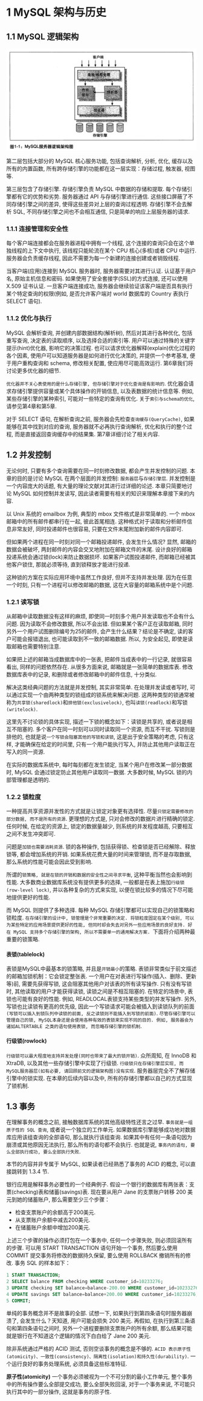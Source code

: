 # 1 MySQL 架构与历史

## 1.1 MySQL 逻辑架构

![MySQL服务器逻辑架构图](https://raw.githubusercontent.com/21moons/memo/master/res/img/mysql/Figure_1.1_MySQL服务器逻辑架构图.jpg)

第二层包括大部分的 MySQL 核心服务功能, 包括查询解析, 分析, 优化, 缓存以及所有的内置函数, 所有跨存储引擎的功能都在这一层实现：存储过程, 触发器, 视图等.

第三层包含了存储引擎. 存储引擎负责 MySQL 中数据的存储和提取. 每个存储引擎都有它的优势和劣势. 服务器通过 API 与存储引擎进行通信. 这些接口屏蔽了不同存储引擎之间的差异, 使得这些差异对上层的查询过程透明. 存储引擎不会去解析 SQL,  不同存储引擎之间也不会相互通信, 只是简单的响应上层服务器的请求.

### 1.1.1 连接管理和安全性

每个客户端连接都会在服务器进程中拥有一个线程, 这个连接的查询只会在这个单独线程的上下文中执行, 该线程只能轮流在某个 CPU 核心(多核)或者 CPU 中运行. 服务器会负责缓存线程, 因此不需要为每一个新建的连接创建或者销毁线程.

当客户端(应用)连接到 MySQL 服务器时, 服务器需要对其进行认证. 认证基于用户名, 原始主机信息和密码. 如果使用了安全套接字(SSL)的方式连接, 还可以使用 X.509 证书认证. 一旦客户端连接成功, 服务器会继续验证该客户端是否具有执行某个特定查询的权限(例如, 是否允许客户端对 world 数据库的 Country 表执行 SELECT 语句).

### 1.1.2 优化与执行

MySQL 会解析查询, 并创建内部数据结构(解析树), 然后对其进行各种优化, 包括重写查询, 决定表的读取顺序, 以及选择合适的索引等. 用户可以通过特殊的关键字提示(hint)优化器, 影响它的决策过程. 也可以请求优化器解释(explain)优化过程的各个因素, 使用户可以知道服务器是如何进行优化决策的, 并提供一个参考基准, 便于用户重构查询和 schema, 修改相关配置, 使应用尽可能高效运行. 第6章我们将讨论更多优化器的细节.

`优化器并不关心表使用的是什么存储引擎, 但存储引擎对于优化查询是有影响的`. 优化器会请求存储引擎提供容量或某个具体操作的开销信息, 以及表数据的统计信息等. 例如, 某些存储引擎的某种索引, 可能对一些特定的查询有优化. 关于`索引与schema的优化`, 请参见第4章和第5章.

对于 SELECT 语句, 在解析查询之前, 服务器会先检查`查询缓存(QueryCache)`, 如果能够在其中找到对应的查询, 服务器就不必再执行查询解析, 优化和执行的整个过程, 而是直接返回查询缓存中的结果集. 第7章详细讨论了相关内容.

## 1.2 并发控制

无论何时, 只要有多个查询需要在同一时刻修改数据, 都会产生并发控制的问题. 本章的目的是讨论 MySQL 在两个层面的并发控制: `服务器层`与`存储引擎层`. 并发控制是一个内容庞大的话题, 有大量的理论文献对其进行过详细的论述. 本章只简要地讨论 MySQL 如何控制并发读写, 因此读者需要有相关的知识来理解本章接下来的内容.

以 Unix 系统的 emailbox 为例, 典型的 mbox 文件格式是非常简单的. 一个 mbox 邮箱中的所有邮件都串行在一起, 彼此首尾相连. 这种格式对于读取和分析邮件信息非常友好, 同时投递邮件也很容易, 只要在文件末尾附加新的邮件内容即可.

但如果两个进程在同一时刻对同一个邮箱投递邮件, 会发生什么情况? 显然, 邮箱的数据会被破坏, 两封邮件的内容会交叉地附加在邮箱文件的末尾. 设计良好的邮箱投递系统会通过锁(lock)来防止数据损坏. 如果客户试图投递邮件, 而邮箱已经被其他客户锁住, 那就必须等待, 直到锁释放才能进行投递.

这种锁的方案在实际应用环境中虽然工作良好, 但并不支持并发处理. 因为在任意一个时刻, 只有一个进程可以修改邮箱的数据, 这在大容量的邮箱系统中是个问题.

### 1.2.1 读写锁

从邮箱中读取数据没有这样的麻烦, 即使同一时刻多个用户并发读取也不会有什么问题. 因为读取不会修改数据, 所以不会出错. 但如果某个客户正在读取邮箱, 同时另外一个用户试图删除编号为25的邮件, 会产生什么结果？结论是不确定, 读的客户可能会报错退出, 也可能读取到不一致的邮箱数据. 所以, 为安全起见, 即使是读取邮箱也需要特别注意.

如果把上述的邮箱当成数据库中的一张表, 把邮件当成表中的一行记录, 就很容易看出, 同样的问题依然存在. 从很多方面来说, 邮箱就是一张简单的数据库表. 修改数据库表中的记录, 和删除或者修改邮箱中的邮件信息, 十分类似. 

解决这类经典问题的方法就是并发控制, 其实非常简单. 在处理并发读或者写时, 可以通过实现一个由两种类型的锁组成的锁系统来解决问题. 这两种类型的锁通常被称为`共享锁(sharedlock)`和`排他锁(exclusivelock)`, 也叫`读锁(readlock)`和写锁`(writelock)`.

这里先不讨论锁的具体实现, 描述一下锁的概念如下：读锁是共享的, 或者说是相互不阻塞的. 多个客户在同一时刻可以同时读取同一个资源, 而互不干扰. 写锁则是排他的, 也就是说`一个写锁会阻塞其他的写锁和读锁`, 这是出于安全策略的考虑, 只有这样, 才能确保在给定的时间里, 只有一个用户能执行写入, 并防止其他用户读取正在写入的同一资源.

在实际的数据库系统中, 每时每刻都在发生锁定, 当某个用户在修改某一部分数据时, MySQL 会通过锁定防止其他用户读取同一数据. 大多数时候, MySQL 锁的内部管理都是透明的. 

### 1.2.2 锁粒度

一种提高共享资源并发性的方式就是让锁定对象更有选择性. 尽量`只锁定需要修改的部分数据, 而不是所有的资源`. 更理想的方式是, 只对会修改的数据片进行精确的锁定. 任何时候, 在给定的资源上, 锁定的数据量越少, 则系统的并发程度越高, 只要相互之间不发生冲突即可.

问题是`加锁也需要消耗资源`. 锁的各种操作, 包括获得锁、检查锁是否已经解除、释放锁等, 都会增加系统的开销. 如果系统花费大量的时间来管理锁, 而不是存取数据, 那么系统的性能可能会因此受到影响.

所谓的`锁策略, 就是在锁的开销和数据的安全性之间寻求平衡`, 这种平衡当然也会影响到性能. 大多数商业数据库系统没有提供更多的选择, 一般都是在表上施加`行级锁(row-level lock)`, 并以各种复杂的方式来实现, 以便在锁比较多的情况下尽可能地提供更好的性能.

而 MySQL 则提供了多种选择. 每种 MySQL 存储引擎都可以实现自己的锁策略和锁粒度. `在存储引擎的设计中, 锁管理是个非常重要的决定. 将锁粒度固定在某个级别, 可以为某些特定的应用场景提供更好的性能, 但同时却会失去对另外一些应用场景的良好支持. 好在 MySQL 支持多个存储引擎的架构, 所以不需要单一的通用解决方案. `下面将介绍两种最重要的锁策略.

#### 表锁(tablelock)

表锁是MySQL中最基本的锁策略, 并且是`开销最小`的策略. 表锁非常类似于前文描述的邮箱加锁机制：它会锁定整张表. 一个用户在对表进行写操作(插入、删除、更新等)前, 需要先获得写锁, 这会阻塞其他用户对该表的所有读写操作. 只有没有写锁时, 其他读取的用户才能获得读锁, 读锁之间是不相互阻塞的. 在特定的场景中, 表锁也可能有良好的性能. 例如, READLOCAL表锁支持某些类型的并发写操作. 另外, 写锁也比读锁有更高的优先级, 因此一个写锁请求可能会被插入到读锁队列的前面`(写锁可以插入到锁队列中读锁的前面, 反之读锁则不能插入到写锁的前面)`. `尽管存储引擎可以管理自己的锁, MySQL本身还是会使用各种有效的表锁来实现不同的目的. 例如, 服务器会为诸如ALTERTABLE 之类的语句使用表锁, 而忽略存储引擎的锁机制`.

#### 行级锁(rowlock)

`行级锁可以最大程度地支持并发处理(同时也带来了最大的锁开销)`. 众所周知, 在 InnoDB 和 XtraDB, 以及其他一些存储引擎中实现了行级锁. `行级锁只在存储引擎层实现, 而MySQL服务器层(如有必要, 请回顾前文的逻辑架构图)没有实现`. 服务器层完全不了解存储引擎中的锁实现. 在本章的后续内容以及中, 所有的存储引擎都以自己的方式显现了锁机制.

## 1.3 事务

在理解事务的概念之前, 接触数据库系统的其他高级特性还言之过早. `事务就是一组原子性的 SQL 查询`, 或者说一个独立的工作单元. 如果数据库引擎能够成功地对数据库应用该组查询的全部语句, 那么就执行该组查询. 如果其中有任何一条语句因为崩溃或其他原因无法执行, 那么所有的语句都不会执行. 也就是说, `事务内的语句, 要么全部执行成功, 要么全部执行失败`.

本节的内容并非专属于 MySQL, 如果读者已经熟悉了事务的 ACID 的概念, 可以直接跳转到 1.3.4 节.

银行应用是解释事务必要性的一个经典例子. 假设一个银行的数据库有两张表：支票(checking)表和储蓄(savings)表. 现在要从用户 Jane 的支票账户转移 200 美元到她的储蓄账户, 那么需要至少三个步骤：

* 检查支票账户的余额高于200美元.
* 从支票账户余额中减去200美元.
* 在储蓄账户余额中增加200美元.

上述三个步骤的操作必须打包在一个事务中, 任何一个步骤失败, 则必须回滚所有的步骤. 可以用 START TRANSACTION 语句开始一个事务, 然后要么使用 COMMIT 提交事务将修改的数据持久保留, 要么使用 ROLLBACK 撤销所有的修改. 事务 SQL 的样本如下：

```sql
1 START TRANSACTION;
2 SELECT balance FROM checking WHERE customer_id=10233276;
3 UPDATE checking SET balance=balance-200.00 WHERE customer_id=10233276;
4 UPDATE savings SET balance=balance+200.00 WHERE customer_id=10233276;
5 COMMIT;
```

单纯的事务概念并不是故事的全部. 试想一下, 如果执行到第四条语句时服务器崩溃了, 会发生什么？天知道, 用户可能会损失 200 美元. 再假如, 在执行到第三条语句和第四条语句之间时, 另外一个进程要删除支票账户的所有余额, 那么结果可能就是银行在不知道这个逻辑的情况下白白给了 Jane 200 美元. 

除非系统通过严格的 ACID 测试, 否则空谈事务的概念是不够的. `ACID 表示原子性(atomicity)、一致性(consistency)、隔离性(isolation)和持久性(durability)`. 一个运行良好的事务处理系统, 必须具备这些标准特征. 

**原子性(atomicity)**
一个事务必须被视为一个不可分割的最小工作单元, 整个事务中的所有操作要么全部提交成功, 要么全部失败回滚, 对于一个事务来说, 不可能只执行其中的一部分操作, 这就是事务的原子性.

